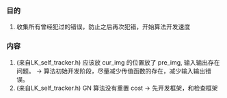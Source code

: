 <!--
 * @Author: Liu Weilong
 * @Date: 2021-03-02 14:16:33
 * @LastEditors: Liu Weilong 
 * @LastEditTime: 2021-03-02 14:34:36
 * @FilePath: /3rd-test-learning/39. bug_free/doc.md
 * @Description: 
-->
### 目的
1. 收集所有曾经犯过的错误，防止之后再次犯错，开始算法开发速度

### 内容
1. (来自LK_self_tracker.h) 应该放 cur_img 的位置放了 pre_img, 输入输出存在问题。
   -> 算法初始开发阶段，尽量减少传值函数的存在，减少输入输出错误。
2. (来自LK_self_tracker.h) GN 算法没有重置 cost
   -> 先开发框架，和检查框架